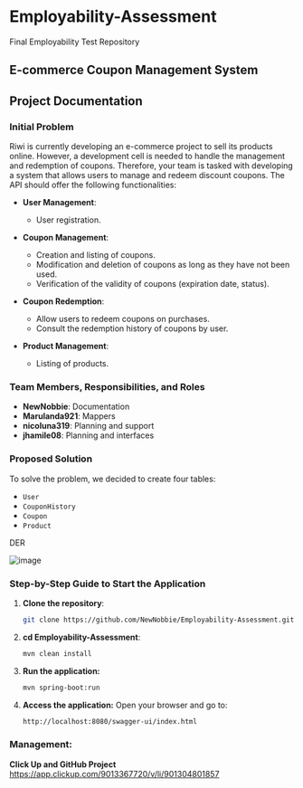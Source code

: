 # Employability-Assessment
Final Employability Test Repository

## E-commerce Coupon Management System

## Project Documentation

### Initial Problem

Riwi is currently developing an e-commerce project to sell its products online. However, a development cell is needed to handle the management and redemption of coupons. Therefore, your team is tasked with developing a system that allows users to manage and redeem discount coupons. The API should offer the following functionalities:

- **User Management**:
  - User registration.

- **Coupon Management**:
  - Creation and listing of coupons.
  - Modification and deletion of coupons as long as they have not been used.
  - Verification of the validity of coupons (expiration date, status).

- **Coupon Redemption**:
  - Allow users to redeem coupons on purchases.
  - Consult the redemption history of coupons by user.

- **Product Management**:
  - Listing of products.

### Team Members, Responsibilities, and Roles

- **NewNobbie**: Documentation
- **Marulanda921**: Mappers
- **nicoluna319**: Planning and support
- **jhamile08**: Planning and interfaces

### Proposed Solution

To solve the problem, we decided to create four tables:
- `User`
- `CouponHistory`
- `Coupon`
- `Product`

DER

![image](https://github.com/user-attachments/assets/f8ebc17f-49e4-4d95-b783-b3cb9628b024)


### Step-by-Step Guide to Start the Application

1. **Clone the repository**:
   ```bash
   git clone https://github.com/NewNobbie/Employability-Assessment.git
2. **cd Employability-Assessment**:
   ```bash
   mvn clean install
3. **Run the application:**
    ```bash
    mvn spring-boot:run
4. **Access the application:**
Open your browser and go to: 
    ```bash
    http://localhost:8080/swagger-ui/index.html

### Management:
**Click Up and GitHub Project**
https://app.clickup.com/9013367720/v/li/901304801857
